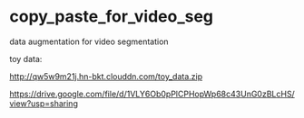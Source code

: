 # copy_paste_for_video_seg
data augmentation for video segmentation

toy data:

http://qw5w9m21j.hn-bkt.clouddn.com/toy_data.zip

https://drive.google.com/file/d/1VLY6Ob0pPlCPHopWp68c43UnG0zBLcHS/view?usp=sharing

